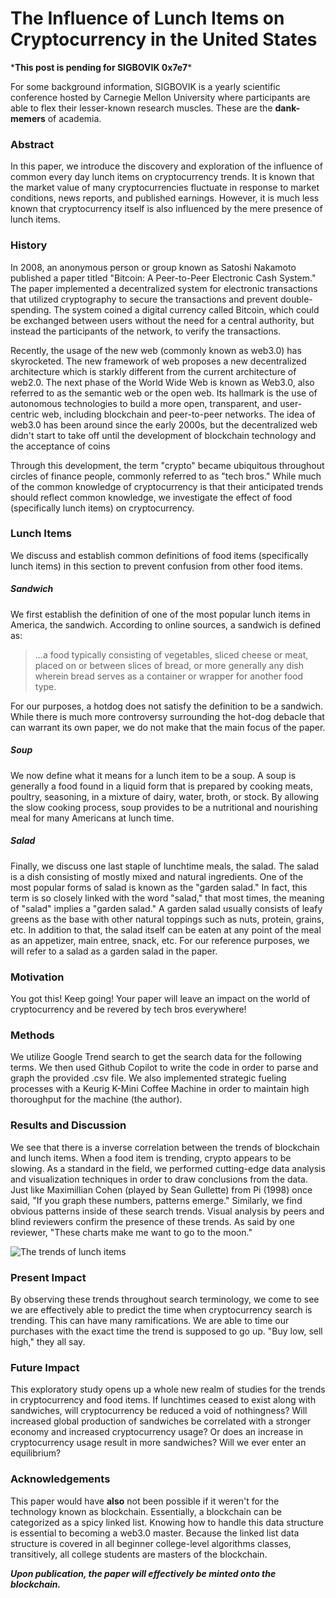 # The Influence of Lunch Items on Cryptocurrency in the United States

\***This post is pending for SIGBOVIK 0x7e7**\*

For some background information, SIGBOVIK is a yearly scientific conference hosted by Carnegie Mellon University where participants are able to flex their lesser-known research muscles. These are the **dank-memers** of academia. 

### Abstract

In this paper, we introduce the discovery and exploration of the influence of common every day lunch items on cryptocurrency trends. It is known that the market value of many cryptocurrencies fluctuate in response to market conditions, news reports, and published earnings. However, it is much less known that cryptocurrency itself is also influenced by the mere presence of lunch items. 

### History

In 2008, an anonymous person or group known as Satoshi Nakamoto published a paper titled "Bitcoin: A Peer-to-Peer Electronic Cash System." The paper implemented a decentralized system for electronic transactions that utilized cryptography to secure the transactions and prevent double-spending. The system coined a digital currency called Bitcoin, which could be exchanged between users without the need for a central authority, but instead the participants of the network, to verify the transactions.

Recently, the usage of the new web (commonly known as web3.0) has skyrocketed. The new framework of web proposes a new decentralized architecture which is starkly different from the current architecture of web2.0. The next phase of the World Wide Web is known as Web3.0, also referred to as the semantic web or the open web. Its hallmark is the use of autonomous technologies to build a more open, transparent, and user-centric web, including blockchain and peer-to-peer networks. The idea of web3.0 has been around since the early 2000s, but the decentralized web didn't start to take off until the development of blockchain technology and the acceptance of coins 

Through this development, the term "crypto" became ubiquitous throughout circles of finance people, commonly referred to as "tech bros." While much of the common knowledge of cryptocurrency is that their anticipated trends should reflect common knowledge, we investigate the effect of food (specifically lunch items) on cryptocurrency.

### Lunch Items 

We discuss and establish common definitions of food items (specifically lunch items) in this section to prevent confusion from other food items. 

##### Sandwich

We first establish the definition of one of the most popular lunch items in America, the sandwich. According to online sources, a sandwich is defined as: 
> ...a food typically consisting of vegetables, sliced cheese or meat, placed on or between slices of bread, or more generally any dish wherein bread serves as a container or wrapper for another food type.

For our purposes, a hotdog does not satisfy the definition to be a sandwich. While there is much more controversy surrounding the hot-dog debacle that can warrant its own paper, we do not make that the main focus of the paper. 

##### Soup 

We now define what it means for a lunch item to be a soup. A soup is generally a food found in a liquid form that is prepared by cooking meats, poultry, seasoning, in a mixture of dairy, water, broth, or stock. By allowing the slow cooking process, soup provides to be a nutritional and nourishing meal for many Americans at lunch time.

##### Salad 

Finally, we discuss one last staple of lunchtime meals, the salad. The salad is a dish consisting of mostly mixed and natural ingredients. One of the most popular forms of salad is known as the "garden salad." In fact, this term is so closely linked with the word "salad," that most times, the meaning of "salad" implies a "garden salad." A garden salad usually consists of leafy greens as the base with other natural toppings such as nuts, protein, grains, etc. In addition to that, the salad itself can be eaten at any point of the meal as an appetizer, main entree, snack, etc. For our reference purposes, we will refer to a salad as a garden salad in the paper. 

### Motivation 

You got this! Keep going! Your paper will leave an impact on the world of cryptocurrency and be revered by tech bros everywhere! 

### Methods 

We utilize Google Trend search to get the search data for the following terms. We then used Github Copilot to write the code in order to parse and graph the provided .csv file. We also implemented strategic fueling processes with a Keurig K-Mini Coffee Machine in order to maintain high thoroughput for the machine (the author).

### Results and Discussion 

We see that there is a inverse correlation between the trends of blockchain and lunch items. When a food item is trending, crypto appears to be slowing. As a standard in the field, we performed cutting-edge data analysis and visualization techniques in order to draw conclusions from the data. Just like Maximillian Cohen (played by Sean Gullette) from Pi (1998) once said, "If you graph these numbers, patterns emerge." Similarly, we find obvious patterns inside of these search trends. Visual analysis by peers and blind reviewers confirm the presence of these trends. As said by one reviewer, "These charts make me want to go to the moon."

![The trends of lunch items](/output.png)

### Present Impact 

By observing these trends throughout search terminology, we come to see we are effectively able to predict the time when cryptocurrency search is trending. This can have many ramifications. We are able to time our purchases with the exact time the trend is supposed to go up. "Buy low, sell high," they all say. 

### Future Impact

This exploratory study opens up a whole new realm of studies for the trends in cryptocurrency and food items. If lunchtimes ceased to exist along with sandwiches, will cryptocurrency be reduced a void of nothingness? Will increased global production of sandwiches be correlated with a stronger economy and increased cryptocurrency usage? Or does an increase in cryptocurrency usage result in more sandwiches? Will we ever enter an equilibrium?

### Acknowledgements

This paper would have **also** not been possible if it weren't for the technology known as blockchain. Essentially, a blockchain can be categorized as a spicy linked list. Knowing how to handle this data structure is essential to becoming a web3.0 master. Because the linked list data structure is covered in all beginner college-level algorithms classes, transitively, all college students are masters of the blockchain.

***Upon publication, the paper will effectively be minted onto the blockchain.***